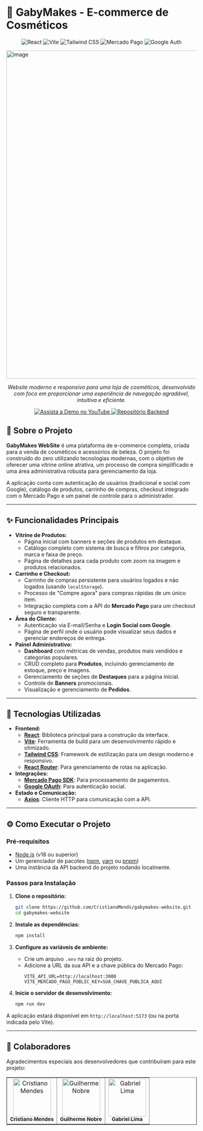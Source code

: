 # 💄 GabyMakes - E-commerce de Cosméticos

<p align="center">
  <img src="https://img.shields.io/badge/React-20232A?style=for-the-badge&logo=react&logoColor=61DAFB" alt="React"/>
  <img src="https://img.shields.io/badge/Vite-B73BFE?style=for-the-badge&logo=vite&logoColor=FFD62E" alt="Vite"/>
  <img src="https://img.shields.io/badge/Tailwind_CSS-38B2AC?style=for-the-badge&logo=tailwind-css&logoColor=white" alt="Tailwind CSS"/>
  <img src="https://img.shields.io/badge/Mercado_Pago-009EE3?style=for-the-badge&logo=mercado-pago&logoColor=white" alt="Mercado Pago"/>
  <img src="https://img.shields.io/badge/Google-4285F4?style=for-the-badge&logo=google&logoColor=white" alt="Google Auth"/>
</p>

<img width="1918" height="867" alt="image" src="https://github.com/user-attachments/assets/52f2ae22-b06e-4bf4-b7f8-e06ca44eb751" />


<p align="center">
  <em>Website moderno e responsivo para uma loja de cosméticos, desenvolvido com foco em proporcionar uma experiência de navegação agradável, intuitiva e eficiente.</em>
</p>

<p align="center">
  <a href="https://www.youtube.com/watch?v=mGq-ixsFJSQ">
    <img src="https://img.shields.io/badge/Assistir_Demo-FF0000?style=for-the-badge&logo=youtube&logoColor=white" alt="Assista a Demo no YouTube"/>
  </a>
    
  <a href="https://github.com/CristianoMends/gabymakes-servidor">
    <img src="https://img.shields.io/badge/Repositório_Backend-181717?style=for-the-badge&logo=github&logoColor=white" alt="Repositório Backend"/>
  </a>
</p>

## 📜 Sobre o Projeto

**GabyMakes WebSite** é uma plataforma de e-commerce completa, criada para a venda de cosméticos e acessórios de beleza. O projeto foi construído do zero utilizando tecnologias modernas, com o objetivo de oferecer uma vitrine online atrativa, um processo de compra simplificado e uma área administrativa robusta para gerenciamento da loja.

A aplicação conta com autenticação de usuários (tradicional e social com Google), catálogo de produtos, carrinho de compras, checkout integrado com o Mercado Pago e um painel de controle para o administrador.

---

## ✨ Funcionalidades Principais

* **Vitrine de Produtos:**
    * Página inicial com banners e seções de produtos em destaque.
    * Catálogo completo com sistema de busca e filtros por categoria, marca e faixa de preço.
    * Página de detalhes para cada produto com zoom na imagem e produtos relacionados.
* **Carrinho e Checkout:**
    * Carrinho de compras persistente para usuários logados e não logados (usando `localStorage`).
    * Processo de "Compre agora" para compras rápidas de um único item.
    * Integração completa com a API do **Mercado Pago** para um checkout seguro e transparente.
* **Área do Cliente:**
    * Autenticação via E-mail/Senha e **Login Social com Google**.
    * Página de perfil onde o usuário pode visualizar seus dados e gerenciar endereços de entrega.
* **Painel Administrativo:**
    * **Dashboard** com métricas de vendas, produtos mais vendidos e categorias populares.
    * CRUD completo para **Produtos**, incluindo gerenciamento de estoque, preço e imagens.
    * Gerenciamento de seções de **Destaques** para a página inicial.
    * Controle de **Banners** promocionais.
    * Visualização e gerenciamento de **Pedidos**.

---

## 🚀 Tecnologias Utilizadas

* **Frontend:**
    * **[React](https://react.dev/)**: Biblioteca principal para a construção da interface.
    * **[Vite](https://vitejs.dev/)**: Ferramenta de build para um desenvolvimento rápido e otimizado.
    * **[Tailwind CSS](https://tailwindcss.com/)**: Framework de estilização para um design moderno e responsivo.
    * **[React Router](https://reactrouter.com/)**: Para gerenciamento de rotas na aplicação.
* **Integrações:**
    * **[Mercado Pago SDK](https://www.mercadopago.com.br/developers/pt/docs/sdks-library/client-side/sdk-react-v1)**: Para processamento de pagamentos.
    * **[Google OAuth](https://developers.google.com/identity/protocols/oauth2)**: Para autenticação social.
* **Estado e Comunicação:**
    * **[Axios](https://axios-http.com/)**: Cliente HTTP para comunicação com a API.

---

## ⚙️ Como Executar o Projeto

### Pré-requisitos

* [Node.js](https://nodejs.org/en/) (v18 ou superior)
* Um gerenciador de pacotes ([npm](https://www.npmjs.com/), [yarn](https://yarnpkg.com/) ou [pnpm](https://pnpm.io/))
* Uma instância da API backend do projeto rodando localmente.

### Passos para Instalação

1.  **Clone o repositório:**
    ```bash
    git clone https://github.com/CristianoMends/gabymakes-website.git
    cd gabymakes-website
    ```

2.  **Instale as dependências:**
    ```bash
    npm install
    ```

3.  **Configure as variáveis de ambiente:**
    * Crie um arquivo `.env` na raiz do projeto.
    * Adicione a URL da sua API e a chave pública do Mercado Pago:
        ```env
        VITE_API_URL=http://localhost:3000
        VITE_MERCADO_PAGO_PUBLIC_KEY=SUA_CHAVE_PUBLICA_AQUI
        ```

4.  **Inicie o servidor de desenvolvimento:**
    ```bash
    npm run dev
    ```

A aplicação estará disponível em `http://localhost:5173` (ou na porta indicada pelo Vite).

---

## 🤝 Colaboradores

Agradecimentos especiais aos desenvolvedores que contribuíram para este projeto:

<table border>
    <tr>
        <td align="center">
            <a href="https://github.com/CristianoMends">
                <img src="https://avatars.githubusercontent.com/u/116528159?v=4" width="100px;" alt="Cristiano Mendes"/>
                <br />
                <sub><b>Cristiano Mendes</b></sub>
            </a>
        </td>
        <td align="center">
            <a href="https://github.com/GuilhermeDNobre">
                <img src="https://avatars.githubusercontent.com/u/88898043?v=4" width="100px;" alt="Guilherme Nobre"/>
                <br />
                <sub><b>Guilherme Nobre</b></sub>
            </a>
        </td>
        <td align="center">
            <a href="https://github.com/FGabriel-Lima">
                <img src="https://avatars.githubusercontent.com/u/95498571?v=4" width="100px;" alt="Gabriel Lima"/>
                <br />
                <sub><b>Gabriel Lima</b></sub>
            </a>
        </td>
    </tr>
</table>
